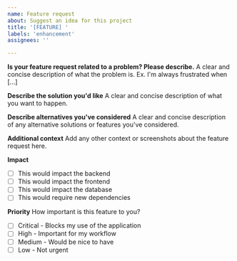 ```yaml
---
name: Feature request
about: Suggest an idea for this project
title: '[FEATURE] '
labels: 'enhancement'
assignees: ''

---
```


**Is your feature request related to a problem? Please describe.**
A clear and concise description of what the problem is. Ex. I'm always frustrated when [...]

**Describe the solution you'd like**
A clear and concise description of what you want to happen.

**Describe alternatives you've considered**
A clear and concise description of any alternative solutions or features you've considered.

**Additional context**
Add any other context or screenshots about the feature request here.

**Impact**
- [ ] This would impact the backend
- [ ] This would impact the frontend
- [ ] This would impact the database
- [ ] This would require new dependencies

**Priority**
How important is this feature to you?
- [ ] Critical - Blocks my use of the application
- [ ] High - Important for my workflow
- [ ] Medium - Would be nice to have
- [ ] Low - Not urgent
